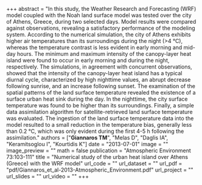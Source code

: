 +++
abstract = "In this study, the Weather Research and Forecasting (WRF) model coupled with the Noah land surface model was tested over the city of Athens, Greece, during two selected days. Model results were compared against observations, revealing a satisfactory performance of the modeling system. According to the numerical simulation, the city of Athens exhibits higher air temperatures than its surroundings during the night (>4 °C), whereas the temperature contrast is less evident in early morning and mid-day hours. The minimum and maximum intensity of the canopy-layer heat island were found to occur in early morning and during the night, respectively. The simulations, in agreement with concurrent observations, showed that the intensity of the canopy-layer heat island has a typical diurnal cycle, characterized by high nighttime values, an abrupt decrease following sunrise, and an increase following sunset. The examination of the spatial patterns of the land surface temperature revealed the existence of a surface urban heat sink during the day. In the nighttime, the city surface temperature was found to be higher than its surroundings. Finally, a simple data assimilation algorithm for satellite-retrieved land surface temperature was evaluated. The ingestion of the land surface temperature data into the model resulted to a small reduction in the temperature bias, generally less than 0.2 °C, which was only evident during the first 4-5 h following the assimilation."
authors = ["**Giannaros TM**", "Melas D", "Daglis IA", "Keramitsoglou I", "Kourtidis K"]
date = "2013-07-01"
image = ""
image_preview = ""
math = false
publication = "Atmospheric Environment 73:103-111"
title = "Numerical study of the urban heat island over Athens (Greece) with the WRF model"
url_code = ""
url_dataset = ""
url_pdf = "pdf/Giannaros_et_al-2013-Atmospheric_Environment.pdf"
url_project = ""
url_slides = ""
url_video = ""
+++
